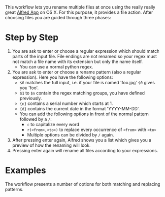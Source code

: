 This workflow lets you rename multiple files at once using the really really great [Alfred App](https://www.alfredapp.com) on OS X.
For this purpose, it provides a file action. After choosing files you are guided through three phases:

# Step by Step

1. You are ask to enter or choose a regular expression which should match parts of the input file. File endings are not renamed so your regex must not match a file name with its extension but only the name itself.
    * You can use a normal python regex.
2. You are ask to enter or choose a rename pattern (also a regular expression). Here you have the following options:
    * `$0` matches the full input, i.e. if your file is named 'foo.jpg' `$0` gives you 'foo'.
    * `$1` to `$n` contain the regex matching groups, you have defined previously.
    * `{n}` contains a serial number which starts at 1.
    * `{d}` contains the current date in the format 'YYYY-MM-DD'.
    * You can add the following options in front of the normal pattern followed by a `/`:
        * `c` to capitalize every word
        * `r(<from>,<to>)` to replace every occurrence of `<from>` with `<to>`
        * Multiple options can be divided by `/` again.
3. After pressing enter again, Alfred shows you a list which gives you a preview of how the renaming will look.
4. Pressing enter again will rename all files according to your expressions.

# Examples

The workflow presents a number of options for both matching and replacing patterns.